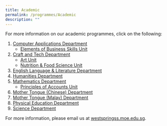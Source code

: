 ```yaml
---
title: Academic
permalink: /programmes/Academic
description: ""
---
```

For more information on our academic programmes, click on the following:

1.  [Computer Applications Department](https://westspringsec.moe.edu.sg/academic/computer-applications-department/)
    *   [Elements of Business Skills Unit](https://westspringsec.moe.edu.sg/academic-programme/computer-applications-department/elements-of-business-skills-unit/)
2.  [Craft and Tech Department](https://westspringsec.moe.edu.sg/academic-programme/1633-2/)
    *   [Art Unit](https://westspringsec.moe.edu.sg/academic-programme/1633-2/art-unit/)
    *   [Nutrition & Food Science Unit](https://westspringsec.moe.edu.sg/academic-programme/1633-2/nutrition-and-food-science-unit/)
3.  [English Language & Literature Department](https://westspringsec.moe.edu.sg/academic/english-language-and-literature-department/)
4.  [Humanities Department](https://westspringsec.moe.edu.sg/academic/humanities-department/)
5.  [Mathematics Department](https://westspringsec.moe.edu.sg/academic/mathematics-department/)
    *   [Principles of Accounts Unit](https://westspringsec.moe.edu.sg/academic-programme/mathematics-department/principles-of-accounts-unit/)
6.  [Mother Tongue (Chinese) Department](https://westspringsec.moe.edu.sg/academic/chinese-language-department/)
7.  [Mother Tongue (Malay) Department](https://westspringsec.moe.edu.sg/academic/malay-language-department/)
8.  [Physical Education Department](https://westspringsec.moe.edu.sg/academic/physical-education-department/)
9.  [Science Department](https://westspringsec.moe.edu.sg/academic/science-department/)

For more information, please email us at [westspringss.moe.edu.sg](http://westspringss.moe.edu.sg/).